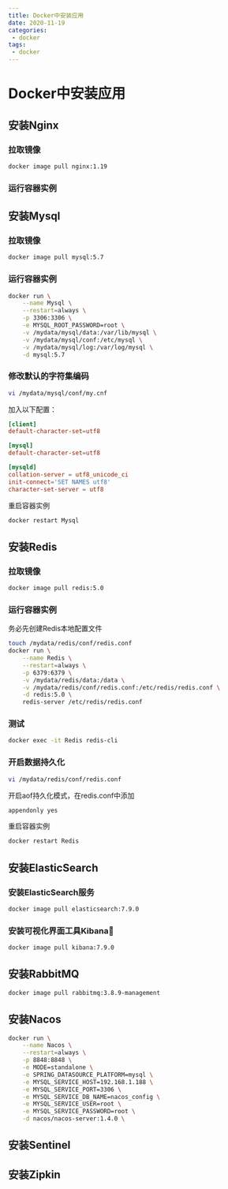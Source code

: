 ```yaml
---
title: Docker中安装应用
date: 2020-11-19
categories:
 - docker
tags:
 - docker
---
```


# Docker中安装应用

## 安装Nginx

### 拉取镜像

```sh
docker image pull nginx:1.19
```

### 运行容器实例

## 安装Mysql

### 拉取镜像

```sh
docker image pull mysql:5.7
```

### 运行容器实例

```sh
docker run \
	--name Mysql \
	--restart=always \
	-p 3306:3306 \
	-e MYSQL_ROOT_PASSWORD=root \
	-v /mydata/mysql/data:/var/lib/mysql \
	-v /mydata/mysql/conf:/etc/mysql \
	-v /mydata/mysql/log:/var/log/mysql \
	-d mysql:5.7
```

### 修改默认的字符集编码

```sh
vi /mydata/mysql/conf/my.cnf
```


加入以下配置：

```conf
[client]
default-character-set=utf8

[mysql]
default-character-set=utf8

[mysqld]
collation-server = utf8_unicode_ci
init-connect='SET NAMES utf8'
character-set-server = utf8
```

重启容器实例

```sh
docker restart Mysql
```

## 安装Redis

### 拉取镜像

```sh
docker image pull redis:5.0
```

### 运行容器实例

务必先创建Redis本地配置文件

```sh
touch /mydata/redis/conf/redis.conf
docker run \
	--name Redis \
	--restart=always \
	-p 6379:6379 \
	-v /mydata/redis/data:/data \
	-v /mydata/redis/conf/redis.conf:/etc/redis/redis.conf \
	-d redis:5.0 \
	redis-server /etc/redis/redis.conf
```

### 测试

```sh
docker exec -it Redis redis-cli
```

### 开启数据持久化

```sh
vi /mydata/redis/conf/redis.conf
```


开启aof持久化模式，在redis.conf中添加

```sh
appendonly yes
```


重启容器实例

```sh
docker restart Redis
```

## 安装ElasticSearch

### 安装ElasticSearch服务

```sh
docker image pull elasticsearch:7.9.0
```

### 安装可视化界面工具Kibana

```sh
docker image pull kibana:7.9.0
```

## 安装RabbitMQ

```sh
docker image pull rabbitmq:3.8.9-management
```

## 安装Nacos

```sh
docker run \
	--name Nacos \
	--restart=always \
	-p 8848:8848 \
	-e MODE=standalone \
	-e SPRING_DATASOURCE_PLATFORM=mysql \
	-e MYSQL_SERVICE_HOST=192.168.1.188 \
	-e MYSQL_SERVICE_PORT=3306 \
	-e MYSQL_SERVICE_DB_NAME=nacos_config \
	-e MYSQL_SERVICE_USER=root \
	-e MYSQL_SERVICE_PASSWORD=root \
	-d nacos/nacos-server:1.4.0 \
```

## 安装Sentinel

## 安装Zipkin